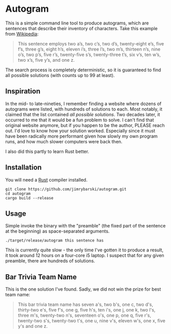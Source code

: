 # Autogram

This is a simple command line tool to produce autograms, which are sentences that describe their inventory of
characters. Take this example from [Wikipedia](https://en.wikipedia.org/wiki/Autogram):

> This sentence employs two a’s, two c’s, two d’s, twenty-eight e’s, five f’s, three g’s, eight h’s, eleven i’s, three l’s, two m’s, thirteen n’s, nine o’s, two p’s, five r’s, twenty-five s’s, twenty-three t’s, six v’s, ten w’s, two x’s, five y’s, and one z.

The search process is completely deterministic, so it is guaranteed to find all possible solutions (with counts up to 99
at least).

## Inspiration

In the mid- to late-nineties, I remember finding a website where dozens of autograms were listed, with hundreds of
solutions to each. Most notably, it claimed that the list contained *all possible solutions*. Two decades later, it
occurred to me that it would be a fun problem to solve. I can't find that original website anymore, but if you happen to
be the author, PLEASE reach out. I'd love to know how your solution worked. Especially since it must have been radically
more performant given how slowly my own program runs, and how much slower computers were back then.

I also did this partly to learn Rust better.

## Installation

You will need a [Rust](https://www.rust-lang.org/en-US/) compiler installed.

```
git clone https://github.com/jimrybarski/autogram.git
cd autogram
cargo build --release
```

## Usage

Simple invoke the binary with the "preamble" (the fixed part of the sentence at the beginning) as space-separated
arguments.

`./target/release/autogram this sentence has`

This is currently quite slow - the only time I've gotten it to produce a result, it took around 12 hours on a four-core
i5 laptop. I suspect that for any given preamble, there are hundreds of solutions.

## Bar Trivia Team Name

This is the one solution I've found. Sadly, we did not win the prize for best team name:

> This bar trivia team name has seven a's, two b's, one c, two d's, thirty-two e's, five f's, one g, five h's, ten i's, one j, one k, two l's, three m's, twenty-two n's, seventeen o's, one p, one q, five r's, twenty-two s's, twenty-two t's, one u, nine v's, eleven w's, one x, five y's and one z.
